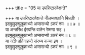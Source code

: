 +++
title = "05 या उपरिष्टादवेक्षन्ते"

+++
या उपरिष्टादवेक्षन्ते नीलव्यक्तानि बिभ्रतीः ।  
इदमुलुङ्गुलुकाभ्यो अप्सराभ्यो ऽकरं नमः ॥॥ ७ ॥  
या अन्तरिक्ष ईरयन्ति वातेन रेष्मणा सह ।  
इदमुलुङ्गुलुकाभ्यो अप्सराभ्यो ऽकरं नमः॥ ८ ॥  
या नदीः प्रतिगाहन्ते संरभ्य कन्या इव ।  
इदमुलुङ्गुलुकाभ्यो अप्सराभ्यो ऽकरं नमः ॥ ९ ॥